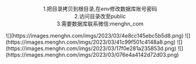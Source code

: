 <p align="center">
1.把目录拷贝到根目录,在env修改数据库账号密码<br/>
2.访问目录改至public<br/>
3.需要数据库联系微信:menghn_com
</p>
![](https://images.menghn.com/imgs/2023/03/4e8cc145ebc5b5d8.png)
![](https://images.menghn.com/imgs/2023/03/41c99f501c4148a8.png)
![](https://images.menghn.com/imgs/2023/03/17f0e281a235853d.png)
![](https://images.menghn.com/imgs/2023/03/076e4a4142d72d03.png)


